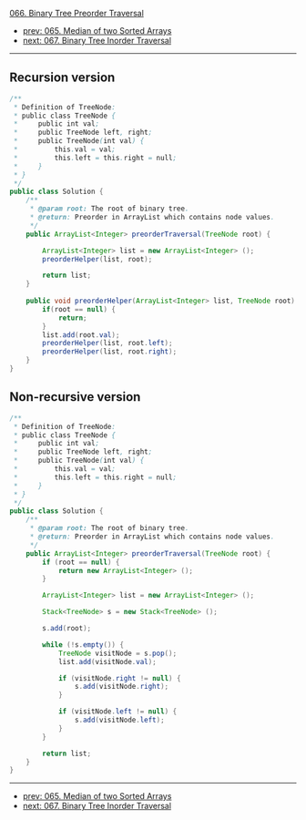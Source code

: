 [066. Binary Tree Preorder Traversal](http://www.lintcode.com/problem/binary-tree-preorder-traversal)

- [prev: 065. Median of two Sorted Arrays](065-median-of-two-sorted-arrays.md)
- [next: 067. Binary Tree Inorder Traversal](067-binary-tree-inorder-traversal.md)

---

## Recursion version
```java
/**
 * Definition of TreeNode:
 * public class TreeNode {
 *     public int val;
 *     public TreeNode left, right;
 *     public TreeNode(int val) {
 *         this.val = val;
 *         this.left = this.right = null;
 *     }
 * }
 */
public class Solution {
    /**
     * @param root: The root of binary tree.
     * @return: Preorder in ArrayList which contains node values.
     */
    public ArrayList<Integer> preorderTraversal(TreeNode root) {

        ArrayList<Integer> list = new ArrayList<Integer> ();
        preorderHelper(list, root);

        return list;
    }
    
    public void preorderHelper(ArrayList<Integer> list, TreeNode root) {
        if(root == null) {
            return;
        }
        list.add(root.val);
        preorderHelper(list, root.left);
        preorderHelper(list, root.right);
    }
}
```

## Non-recursive version

```java
/**
 * Definition of TreeNode:
 * public class TreeNode {
 *     public int val;
 *     public TreeNode left, right;
 *     public TreeNode(int val) {
 *         this.val = val;
 *         this.left = this.right = null;
 *     }
 * }
 */
public class Solution {
    /**
     * @param root: The root of binary tree.
     * @return: Preorder in ArrayList which contains node values.
     */
    public ArrayList<Integer> preorderTraversal(TreeNode root) {
        if (root == null) {
            return new ArrayList<Integer> ();
        }

        ArrayList<Integer> list = new ArrayList<Integer> ();

        Stack<TreeNode> s = new Stack<TreeNode> ();

        s.add(root);

        while (!s.empty()) {
            TreeNode visitNode = s.pop();
            list.add(visitNode.val);

            if (visitNode.right != null) {
                s.add(visitNode.right);
            }

            if (visitNode.left != null) {
                s.add(visitNode.left);
            }
        }

        return list;
    }
}
```

---

- [prev: 065. Median of two Sorted Arrays](065-median-of-two-sorted-arrays.md)
- [next: 067. Binary Tree Inorder Traversal](067-binary-tree-inorder-traversal.md)
